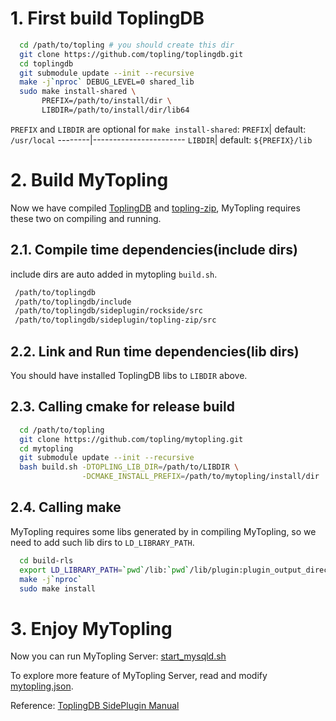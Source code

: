 # 1. First build ToplingDB
```bash
  cd /path/to/topling # you should create this dir
  git clone https://github.com/topling/toplingdb.git
  cd toplingdb
  git submodule update --init --recursive
  make -j`nproc` DEBUG_LEVEL=0 shared_lib
  sudo make install-shared \
       PREFIX=/path/to/install/dir \
       LIBDIR=/path/to/install/dir/lib64
```
`PREFIX` and `LIBDIR` are optional for `make install-shared`:
`PREFIX`| default: `/usr/local`
--------|-----------------------
`LIBDIR`| default: `${PREFIX}/lib`

# 2. Build MyTopling
Now we have compiled [ToplingDB](https://github.com/topling/toplingdb) and [topling-zip](https://github.com/topling/topling-zip), MyTopling requires these two on compiling and running.

## 2.1. Compile time dependencies(include dirs)
include dirs are auto added in mytopling `build.sh`.
```bash
 /path/to/toplingdb
 /path/to/toplingdb/include
 /path/to/toplingdb/sideplugin/rockside/src
 /path/to/toplingdb/sideplugin/topling-zip/src
```

## 2.2. Link and Run time dependencies(lib dirs)
You should have installed ToplingDB libs to `LIBDIR` above.
## 2.3. Calling cmake for release build
```bash
  cd /path/to/topling
  git clone https://github.com/topling/mytopling.git
  cd mytopling
  git submodule update --init --recursive
  bash build.sh -DTOPLING_LIB_DIR=/path/to/LIBDIR \
                -DCMAKE_INSTALL_PREFIX=/path/to/mytopling/install/dir
```

## 2.4. Calling make
MyTopling requires some libs generated by in compiling MyTopling, so we need to add such lib dirs to `LD_LIBRARY_PATH`.
```bash
  cd build-rls
  export LD_LIBRARY_PATH=`pwd`/lib:`pwd`/lib/plugin:plugin_output_directory
  make -j`nproc`
  sudo make install
```

# 3. Enjoy MyTopling
Now you can run MyTopling Server: [start\_mysqld.sh](storage/rocksdb/start_mysqld.sh)

To explore more feature of MyTopling Server, read and modify [mytopling.json](storage/rocksdb/mytopling.json).

Reference: [ToplingDB SidePlugin Manual](https://github.com/topling/rockside/wiki)

